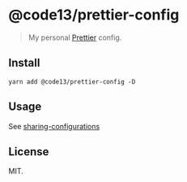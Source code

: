 # @code13/prettier-config

> My personal [Prettier](https://prettier.io) config.

## Install

```
yarn add @code13/prettier-config -D
```

## Usage

See [sharing-configurations](https://prettier.io/docs/en/configuration.html#sharing-configurations)

## License

MIT.

